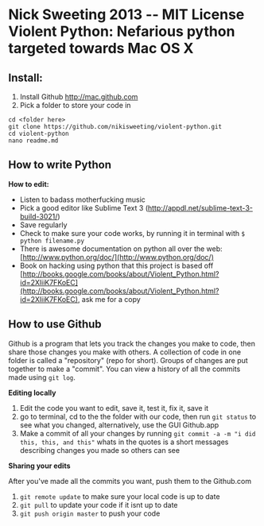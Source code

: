 **Nick Sweeting 2013 -- MIT License**  
Violent Python: Nefarious python targeted towards Mac OS X
========

## Install:
1. Install Github http://mac.github.com
2. Pick a folder to store your code in

```
cd <folder here>
git clone https://github.com/nikisweeting/violent-python.git
cd violent-python
nano readme.md
```
## How to write Python
  
**How to edit:**  
* Listen to badass motherfucking music  
* Pick a good editor like Sublime Text 3 (http://appdl.net/sublime-text-3-build-3021/)  
* Save regularly  
* Check to make sure your code works, by running it in terminal with `$ python filename.py`   
* There is awesome documentation on python all over the web: [http://www.python.org/doc/](http://www.python.org/doc/)  
* Book on hacking using python that this project is based off [http://books.google.com/books/about/Violent_Python.html?id=2XliiK7FKoEC](http://books.google.com/books/about/Violent_Python.html?id=2XliiK7FKoEC), ask me for a copy

## How to use Github

Github is a program that lets you track the changes you make to code, then share those changes you make with others.  A collection of code in one folder is called a "repository" (repo for short).  Groups of changes are put together to make a "commit".  You can view a history of all the commits made using `git log`.

**Editing locally**   

  1. Edit the code you want to edit, save it, test it, fix it, save it
  2. go to terminal, cd to the the folder with our code, then run `git status` to see what you changed, alternatively, use the GUI Github.app  
  3. Make a commit of all your changes by running `git commit -a -m "i did this, this, and this"`  whats in the quotes is a short messages describing changes you made so others can see  
   
**Sharing your edits**  
  
  After you've made all the commits you want, push them to the Github.com  
  
  1. `git remote update` to make sure your local code is up to date  
  2. `git pull` to update your code if it isnt up to date  
  3. `git push origin master` to push your code  
